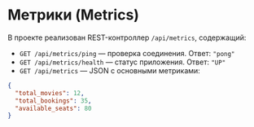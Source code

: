 # Метрики (Metrics)

В проекте реализован REST-контроллер `/api/metrics`, содержащий:

- `GET /api/metrics/ping` — проверка соединения. Ответ: `"pong"`
- `GET /api/metrics/health` — статус приложения. Ответ: `"UP"`
- `GET /api/metrics` — JSON с основными метриками:
```json
{
  "total_movies": 12,
  "total_bookings": 35,
  "available_seats": 80
}
